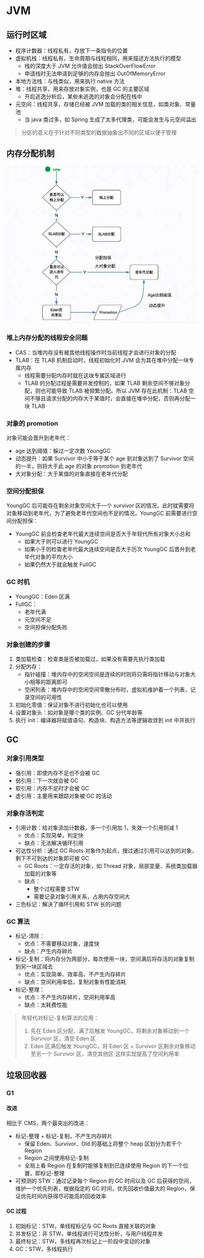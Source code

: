 # JVM

## 运行时区域

* 程序计数器：线程私有，存放下一条指令的位置
* 虚拟机栈：线程私有，生命周期与线程相同，用来描述方法执行的模型
    * 栈的深度大于 JVM 允许值会抛出 StackOverFlowError
    * 申请栈时无法申请到足够的内存会抛出 OutOfMemoryError
* 本地方法栈：与栈类似，用来执行 native 方法
* 堆：线程共享，用来存放对象实例，也是 GC 的主要区域
    * 开启逃逸分析后，某些未逃逸的对象会分配在栈中
* 元空间：线程共享，存储已经被 JVM 加载的类的相关信息，如类对象、常量池
    * 当 java 类过多，如 Spring 生成了太多代理类，可能会发生与元空间溢出

> 分区的意义在于针对不同类型的数据抽象出不同的区域以便于管理

## 内存分配机制

![heap_allocate](../pic/heap_allocate.png)

### 堆上内存分配的线程安全问题

* CAS：当堆内存没有被其他线程操作时当前线程才会进行对象的分配
* TLAB：在 TLAB 机制启动时，线程初始化时 JVM 会为其在堆中分配一块专属内存
    * 线程需要分配内存时就在这块专属区域进行
    * TLAB 的分配过程是需要并发控制的，如果 TLAB 剩余空间不够对象分配，则也可能导致 TLAB 被频繁分配。所以 JVM 存在此机制：TLAB 空间不够且请求分配的内存大于某值时，会直接在堆中分配，否则再分配一块 TLAB

### 对象的 promotion

对象可能会晋升到老年代：
* age 达到阈值：躲过一定次数 YoungGC
* 动态提升：如果 Survivor 中小于等于某个 age 到对象达到了 Survivor 空间的一半，则将大于此 age 的对象 promotion 到老年代
* 大对象分配：大于某值的对象直接在老年代分配

### 空间分配担保

YoungGC 后可能存在剩余对象空间大于一个 survivor 区的情况，此时就需要将对象移动到老年代，为了避免老年代空间也不足的情况，YoungGC 前需要进行空间分配担保：
* YoungGC 前会检查老年代最大连续空间是否大于年轻代所有对象大小总和
    * 如果大于则可以进行 YoungGC
    * 如果小于则检查老年代最大连续空间是否大于历次 YoungGC 后晋升到老年代对象的平均大小
    * 如果仍然大于就会触发 FullGC

### GC 时机

* YoungGC：Eden 区满
* FullGC：
    * 老年代满
    * 元空间不足
    * 空间担保分配失败

### 对象创建的步骤

1. 类加载检查：检查类是否被加载过，如果没有需要先执行类加载
2. 分配内存：
    * 指针碰撞：堆内存中的空闲空间是连续的时则将只需将指针移动与对象大小相等的距离即可
    * 空闲列表：堆内存中的空闲空间零散分布时，虚拟机维护着一个列表，记录空间的可用性
3. 初始化零值：保证对象不进行初始化也可以使用
4. 设置对象头：如对象是哪个类的实例、GC 分代年龄等
5. 执行 init：编译器将赋值语句、构造块、构造方法等逻辑收敛到 init 中并执行

## GC

### 对象引用类型

* 强引用：即使内存不足也不会被 GC
* 弱引用：下一次就会被 GC
* 软引用：内存不足时才会被 GC
* 虚引用：主要用来跟踪对象被 GC 的活动

### 对象存活判定

* 引用计数：给对象添加计数器，多一个引用加 1，失效一个引用则减 1
    * 优点：实现简单，判定快
    * 缺点：无法解决循环引用
* 可达性分析：通过 GC Roots 对象作为起点，搜过通过引用可以达到的对象，剩下不可到达的对象即可被 GC
    * GC Roots：一定存活的对象，如 Thread 对象，局部变量、系统类加载器加载的对象等
    * 缺点：
        * 整个过程需要 STW
        * 需要记录对象引用关系，占用内存空间大
* 三色标记：解决了循环引用和 STW 长的问题

### GC 算法

* 标记-清除：
    * 优点：不需要移动对象，速度快
    * 缺点：产生内存碎片
* 标记-复制：将内存分为两部分，每次使用一块，空间满后将存活的对象复制到另一块区域去
    * 优点：实现简单、效率高、不产生内存碎片
    * 缺点：空间利用率低，复制对象有性能消耗
* 标记-整理：
    * 优点：不产生内存碎片，空间利用率高
    * 缺点：太耗费性能

> 年轻代对标记-复制算法的应用：
> 1. 先在 Eden 区分配，满了后触发 YoungGC，将剩余对象移动到一个 Survivor 区，清空 Eden 区
> 2. Eden 区满后触发 YoungGC，将 Eden 区 + Survivor 区剩余对象移动至另一个 Survivor 区，清空其他区
这样实现提高了空间利用率

## 垃圾回收器

### G1

#### 改进

相比于 CMS，两个最突出的改进：
* 标记-整理 + 标记-复制，不产生内存碎片
    * 保留 Eden、Survivor、Old 的基础上将整个 heap 区划分为若干个 Region
    * Region 之间使用标记-复制
    * 全局上看 Region 在复制时能够复制到已连续使用 Region 的下一个位置，即标记-整理
* 可预测的 STW：通过记录每个 Region 的 GC 时间以及 GC 后获得的空间，维护一个优先列表，根据指定的 GC 时间，优先回收价值最大的 Region，保证优先时间内获得尽可能高的回收效率

#### GC 过程

1. 初始标记：STW，单线程标记与 GC Roots 直接关联的对象
2. 并发标记：非 STW，单线程进行可达性分析，与用户线程并发
3. 最终标记：STW，多线程再次标记上一阶段中变动的对象
4. GC：STW，多线程执行